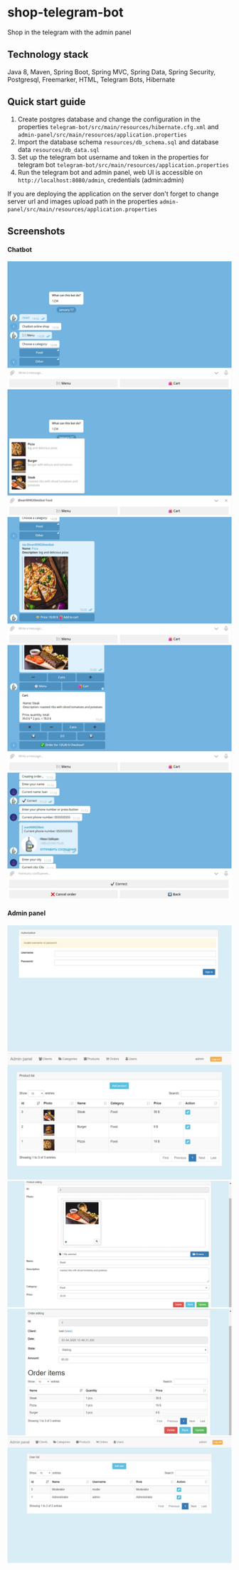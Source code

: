# shop-telegram-bot
Shop in the telegram with the admin panel

## Technology stack
Java 8, Maven, Spring Boot, Spring MVC, Spring Data, Spring Security, Postgresql, Freemarker, HTML, Telegram Bots, Hibernate

## Quick start guide
1. Create postgres database and change the configuration in the properties `telegram-bot/src/main/resources/hibernate.cfg.xml` and `admin-panel/src/main/resources/application.properties`
2. Import the database schema `resources/db_schema.sql` and database data `resources/db_data.sql`
3. Set up the telegram bot username and token in the properties for telegram bot `telegram-bot/src/main/resources/application.properties`
4. Run the telegram bot and admin panel, web UI is accessible on `http://localhost:8080/admin`, credentials (admin:admin)

If you are deploying the application on the server don't forget to change server url and images upload path in the properties `admin-panel/src/main/resources/application.properties`

## Screenshots
#### Chatbot
![](resources/images/1.jpg)
![](resources/images/2.jpg)
![](resources/images/3.jpg)
![](resources/images/4.jpg)
![](resources/images/5.jpg)
#### Admin panel
![](resources/images/6.jpg)
![](resources/images/7.jpg)
![](resources/images/8.jpg)
![](resources/images/9.jpg)
![](resources/images/10.jpg)
